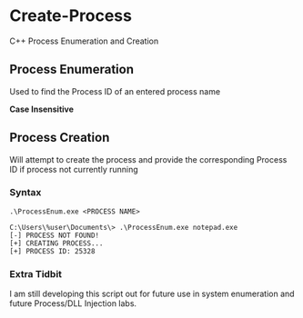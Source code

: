 # Create-Process
C++ Process Enumeration and Creation 

## Process Enumeration

Used to find the Process ID of an entered process name

**Case Insensitive**

## Process Creation

Will attempt to create the process and provide the corresponding Process ID if process not currently running

### Syntax

`.\ProcessEnum.exe <PROCESS NAME>`

```
C:\Users\%user\Documents\> .\ProcessEnum.exe notepad.exe
[-] PROCESS NOT FOUND!
[+] CREATING PROCESS...
[+] PROCESS ID: 25328
```

### Extra Tidbit
I am still developing this script out for future use in system enumeration and future Process/DLL Injection labs.
